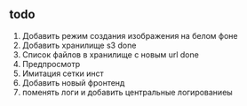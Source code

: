 ## todo

1. Добавить режим создания изображения на белом фоне
2. Добавить хранилище s3 done
3. Список файлов в хранилище с новым url done
4. Предпросмотр
5. Имитация сетки инст
6. Добавить новый фронтенд
7. поменять логи и добавить центральные логированиеы
